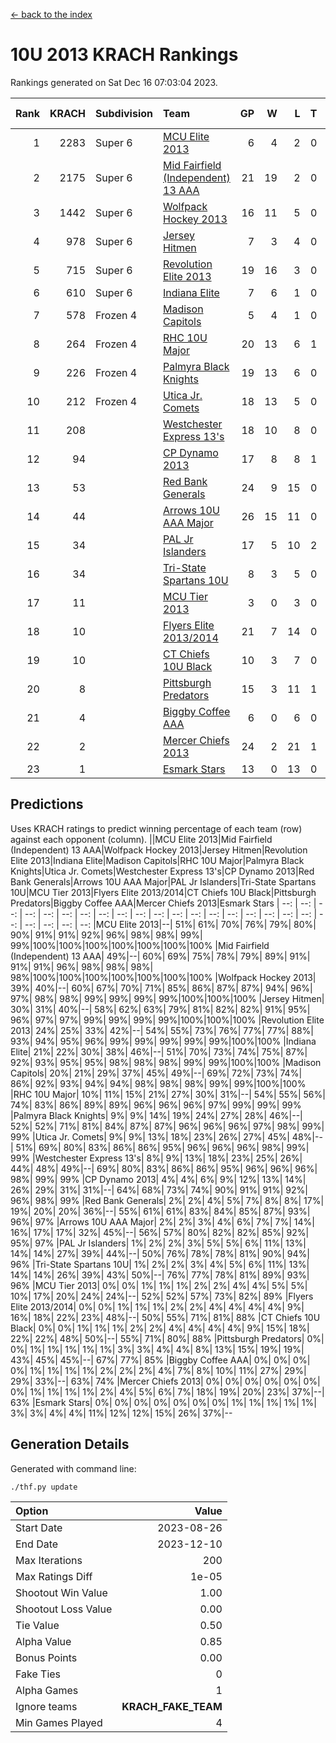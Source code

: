 [<- back to the index](readme.md)
# 10U 2013 KRACH Rankings
Rankings generated on Sat Dec 16 07:03:04 2023.

Rank|KRACH|Subdivision|Team|GP|W|L|T|OTW|OTL|SoS|Exp Wins|Win Diff
---:|---:|:---|:---|---:|---:|---:|---:|---:|---:|---:|---:|---:
1|2283|Super 6|[MCU Elite 2013](https://gamesheetstats.com/seasons/3664/teams/140889/schedule)|6|4|2|0|0|0|1104|4.8|-0.0
2|2175|Super 6|[Mid Fairfield (Independent) 13 AAA](https://gamesheetstats.com/seasons/3664/teams/140891/schedule)|21|19|2|0|2|0|288|19.8|-0.0
3|1442|Super 6|[Wolfpack Hockey 2013](https://gamesheetstats.com/seasons/3664/teams/140894/schedule)|16|11|5|0|0|1|915|11.8|-0.0
4|978|Super 6|[Jersey Hitmen](https://gamesheetstats.com/seasons/3664/teams/140893/schedule)|7|3|4|0|0|1|1501|3.8|-0.0
5|715|Super 6|[Revolution Elite 2013](https://gamesheetstats.com/seasons/3664/teams/140904/schedule)|19|16|3|0|2|0|331|16.8|-0.0
6|610|Super 6|[Indiana Elite](https://gamesheetstats.com/seasons/3664/teams/144358/schedule)|7|6|1|0|0|0|159|6.9|0.0
7|578|Frozen 4|[Madison Capitols](https://gamesheetstats.com/seasons/3664/teams/162460/schedule)|5|4|1|0|1|0|216|4.9|0.0
8|264|Frozen 4|[RHC 10U Major](https://gamesheetstats.com/seasons/3664/teams/140895/schedule)|20|13|6|1|1|2|478|14.3|-0.0
9|226|Frozen 4|[Palmyra Black Knights](https://gamesheetstats.com/seasons/3664/teams/140906/schedule)|19|13|6|0|0|1|342|13.8|-0.0
10|212|Frozen 4|[Utica Jr. Comets](https://gamesheetstats.com/seasons/3664/teams/140900/schedule)|18|13|5|0|3|0|101|13.8|-0.0
11|208||[Westchester Express 13's](https://gamesheetstats.com/seasons/3664/teams/140899/schedule)|18|10|8|0|0|2|416|10.8|-0.0
12|94||[CP Dynamo 2013](https://gamesheetstats.com/seasons/3664/teams/140901/schedule)|17|8|8|1|1|1|384|9.3|-0.0
13|53||[Red Bank Generals](https://gamesheetstats.com/seasons/3664/teams/140896/schedule)|24|9|15|0|0|2|382|9.8|-0.0
14|44||[Arrows 10U AAA Major](https://gamesheetstats.com/seasons/3664/teams/140902/schedule)|26|15|11|0|0|1|227|15.8|-0.0
15|34||[PAL Jr Islanders](https://gamesheetstats.com/seasons/3664/teams/140903/schedule)|17|5|10|2|2|0|285|6.8|-0.0
16|34||[Tri-State Spartans 10U](https://gamesheetstats.com/seasons/3664/teams/144359/schedule)|8|3|5|0|0|1|334|3.9|0.0
17|11||[MCU Tier 2013](https://gamesheetstats.com/seasons/3664/teams/140890/schedule)|3|0|3|0|0|0|1112|0.9|0.0
18|10||[Flyers Elite 2013/2014](https://gamesheetstats.com/seasons/3664/teams/140898/schedule)|21|7|14|0|0|0|123|7.8|-0.0
19|10||[CT Chiefs 10U Black](https://gamesheetstats.com/seasons/3664/teams/140892/schedule)|10|3|7|0|0|0|52|3.8|-0.0
20|8||[Pittsburgh Predators](https://gamesheetstats.com/seasons/3664/teams/140907/schedule)|15|3|11|1|0|0|309|4.3|-0.0
21|4||[Biggby Coffee AAA](https://gamesheetstats.com/seasons/3664/teams/144357/schedule)|6|0|6|0|0|0|272|0.9|0.0
22|2||[Mercer Chiefs 2013](https://gamesheetstats.com/seasons/3664/teams/140897/schedule)|24|2|21|1|0|0|248|3.3|-0.0
23|1||[Esmark Stars](https://gamesheetstats.com/seasons/3664/teams/140905/schedule)|13|0|13|0|0|0|262|0.9|0.0

## Predictions
Uses KRACH ratings to predict winning percentage of each team (row) against each opponent (column).
||MCU Elite 2013|Mid Fairfield (Independent) 13 AAA|Wolfpack Hockey 2013|Jersey Hitmen|Revolution Elite 2013|Indiana Elite|Madison Capitols|RHC 10U Major|Palmyra Black Knights|Utica Jr. Comets|Westchester Express 13's|CP Dynamo 2013|Red Bank Generals|Arrows 10U AAA Major|PAL Jr Islanders|Tri-State Spartans 10U|MCU Tier 2013|Flyers Elite 2013/2014|CT Chiefs 10U Black|Pittsburgh Predators|Biggby Coffee AAA|Mercer Chiefs 2013|Esmark Stars
| --: | --: | --: | --: | --: | --: | --: | --: | --: | --: | --: | --: | --: | --: | --: | --: | --: | --: | --: | --: | --: | --: | --: | --: 
|MCU Elite 2013|--| 51%| 61%| 70%| 76%| 79%| 80%| 90%| 91%| 91%| 92%| 96%| 98%| 98%| 99%| 99%|100%|100%|100%|100%|100%|100%|100%
|Mid Fairfield (Independent) 13 AAA| 49%|--| 60%| 69%| 75%| 78%| 79%| 89%| 91%| 91%| 91%| 96%| 98%| 98%| 98%| 98%|100%|100%|100%|100%|100%|100%|100%
|Wolfpack Hockey 2013| 39%| 40%|--| 60%| 67%| 70%| 71%| 85%| 86%| 87%| 87%| 94%| 96%| 97%| 98%| 98%| 99%| 99%| 99%| 99%|100%|100%|100%
|Jersey Hitmen| 30%| 31%| 40%|--| 58%| 62%| 63%| 79%| 81%| 82%| 82%| 91%| 95%| 96%| 97%| 97%| 99%| 99%| 99%| 99%|100%|100%|100%
|Revolution Elite 2013| 24%| 25%| 33%| 42%|--| 54%| 55%| 73%| 76%| 77%| 77%| 88%| 93%| 94%| 95%| 96%| 99%| 99%| 99%| 99%| 99%|100%|100%
|Indiana Elite| 21%| 22%| 30%| 38%| 46%|--| 51%| 70%| 73%| 74%| 75%| 87%| 92%| 93%| 95%| 95%| 98%| 98%| 98%| 99%| 99%|100%|100%
|Madison Capitols| 20%| 21%| 29%| 37%| 45%| 49%|--| 69%| 72%| 73%| 74%| 86%| 92%| 93%| 94%| 94%| 98%| 98%| 98%| 99%| 99%|100%|100%
|RHC 10U Major| 10%| 11%| 15%| 21%| 27%| 30%| 31%|--| 54%| 55%| 56%| 74%| 83%| 86%| 89%| 89%| 96%| 96%| 96%| 97%| 99%| 99%| 99%
|Palmyra Black Knights|  9%|  9%| 14%| 19%| 24%| 27%| 28%| 46%|--| 52%| 52%| 71%| 81%| 84%| 87%| 87%| 96%| 96%| 96%| 97%| 98%| 99%| 99%
|Utica Jr. Comets|  9%|  9%| 13%| 18%| 23%| 26%| 27%| 45%| 48%|--| 51%| 69%| 80%| 83%| 86%| 86%| 95%| 96%| 96%| 96%| 98%| 99%| 99%
|Westchester Express 13's|  8%|  9%| 13%| 18%| 23%| 25%| 26%| 44%| 48%| 49%|--| 69%| 80%| 83%| 86%| 86%| 95%| 96%| 96%| 96%| 98%| 99%| 99%
|CP Dynamo 2013|  4%|  4%|  6%|  9%| 12%| 13%| 14%| 26%| 29%| 31%| 31%|--| 64%| 68%| 73%| 74%| 90%| 91%| 91%| 92%| 96%| 98%| 99%
|Red Bank Generals|  2%|  2%|  4%|  5%|  7%|  8%|  8%| 17%| 19%| 20%| 20%| 36%|--| 55%| 61%| 61%| 83%| 84%| 85%| 87%| 93%| 96%| 97%
|Arrows 10U AAA Major|  2%|  2%|  3%|  4%|  6%|  7%|  7%| 14%| 16%| 17%| 17%| 32%| 45%|--| 56%| 57%| 80%| 82%| 82%| 85%| 92%| 95%| 97%
|PAL Jr Islanders|  1%|  2%|  2%|  3%|  5%|  5%|  6%| 11%| 13%| 14%| 14%| 27%| 39%| 44%|--| 50%| 76%| 78%| 78%| 81%| 90%| 94%| 96%
|Tri-State Spartans 10U|  1%|  2%|  2%|  3%|  4%|  5%|  6%| 11%| 13%| 14%| 14%| 26%| 39%| 43%| 50%|--| 76%| 77%| 78%| 81%| 89%| 93%| 96%
|MCU Tier 2013|  0%|  0%|  1%|  1%|  1%|  2%|  2%|  4%|  4%|  5%|  5%| 10%| 17%| 20%| 24%| 24%|--| 52%| 52%| 57%| 73%| 82%| 89%
|Flyers Elite 2013/2014|  0%|  0%|  1%|  1%|  1%|  2%|  2%|  4%|  4%|  4%|  4%|  9%| 16%| 18%| 22%| 23%| 48%|--| 50%| 55%| 71%| 81%| 88%
|CT Chiefs 10U Black|  0%|  0%|  1%|  1%|  1%|  2%|  2%|  4%|  4%|  4%|  4%|  9%| 15%| 18%| 22%| 22%| 48%| 50%|--| 55%| 71%| 80%| 88%
|Pittsburgh Predators|  0%|  0%|  1%|  1%|  1%|  1%|  1%|  3%|  3%|  4%|  4%|  8%| 13%| 15%| 19%| 19%| 43%| 45%| 45%|--| 67%| 77%| 85%
|Biggby Coffee AAA|  0%|  0%|  0%|  0%|  1%|  1%|  1%|  1%|  2%|  2%|  2%|  4%|  7%|  8%| 10%| 11%| 27%| 29%| 29%| 33%|--| 63%| 74%
|Mercer Chiefs 2013|  0%|  0%|  0%|  0%|  0%|  0%|  0%|  1%|  1%|  1%|  1%|  2%|  4%|  5%|  6%|  7%| 18%| 19%| 20%| 23%| 37%|--| 63%
|Esmark Stars|  0%|  0%|  0%|  0%|  0%|  0%|  0%|  1%|  1%|  1%|  1%|  1%|  3%|  3%|  4%|  4%| 11%| 12%| 12%| 15%| 26%| 37%|--

## Generation Details

Generated with command line:
```
./thf.py update
```

| Option | Value |
| :----- | ----: |
| Start Date | 2023-08-26 |
| End Date | 2023-12-10 |
| Max Iterations | 200 |
| Max Ratings Diff | 1e-05 |
| Shootout Win Value | 1.00 |
| Shootout Loss Value | 0.00 |
| Tie Value | 0.50 |
| Alpha Value | 0.85 |
| Bonus Points | 0.00 |
| Fake Ties | 0 |
| Alpha Games | 1 |
| Ignore teams | __KRACH_FAKE_TEAM__ |
| Min Games Played | 4 |

